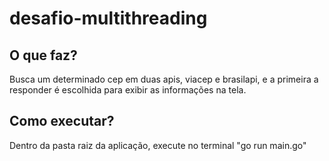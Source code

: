 # desafio-multithreading

## O que faz?
Busca um determinado cep em duas apis, viacep e brasilapi, e a primeira a responder é escolhida para exibir as informações na tela.

## Como executar?
Dentro da pasta raiz da aplicação, execute no terminal "go run main.go"

